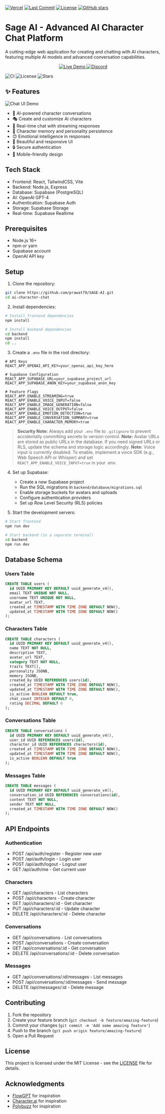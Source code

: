 [![Vercel](https://vercelbadge.vercel.app/api/prawat79/sage-ai)](https://vercel.com/prawat79/sage-ai)
[![Last Commit](https://img.shields.io/github/last-commit/yourusername/SAGE-AI)](https://github.com/yourusername/SAGE-AI)
[![License](https://img.shields.io/github/license/yourusername/SAGE-AI)](LICENSE)
[![GitHub stars](https://img.shields.io/github/stars/yourusername/SAGE-AI?style=social)](https://github.com/yourusername/SAGE-AI/stargazers)

# Sage AI - Advanced AI Character Chat Platform

A cutting-edge web application for creating and chatting with AI characters, featuring multiple AI models and advanced conversation capabilities.

<p align="center">
  <a href="https://sage-ai-demo.vercel.app">
    <img src="https://img.shields.io/badge/🚀-Live_Demo-blue?style=for-the-badge" alt="Live Demo">
  </a>
  <a href="#">
    <img src="https://img.shields.io/discord/1234567890?color=7289da&label=Discord&logo=discord&logoColor=white&style=for-the-badge" alt="Discord">
  </a>
</p>

![CI](https://github.com/prawat79/SAGE-AI/workflows/CI/badge.svg)
![License](https://img.shields.io/badge/license-MIT-green)
![Stars](https://img.shields.io/github/stars/prawat79/SAGE-AI?style=social)

## ✨ Features

![Chat UI Demo](docs/chat-ui-demo.gif)

- 🤖 AI-powered character conversations
- 🎭 Create and customize AI characters
- 💬 Real-time chat with streaming responses
- 🧠 Character memory and personality persistence
- 😊 Emotional intelligence in responses
- 🎨 Beautiful and responsive UI
- 🔒 Secure authentication
- 📱 Mobile-friendly design

## Tech Stack

- Frontend: React, TailwindCSS, Vite
- Backend: Node.js, Express
- Database: Supabase (PostgreSQL)
- AI: OpenAI GPT-4
- Authentication: Supabase Auth
- Storage: Supabase Storage
- Real-time: Supabase Realtime

## Prerequisites

- Node.js 16+
- npm or yarn
- Supabase account
- OpenAI API key

## Setup

1. Clone the repository:
```bash
git clone https://github.com/prawat79/SAGE-AI.git
cd ai-character-chat
```

2. Install dependencies:
```bash
# Install frontend dependencies
npm install

# Install backend dependencies
cd backend
npm install
cd ..
```

3. Create a `.env` file in the root directory:
```env
# API Keys
REACT_APP_OPENAI_API_KEY=your_openai_api_key_here

# Supabase Configuration
REACT_APP_SUPABASE_URL=your_supabase_project_url
REACT_APP_SUPABASE_ANON_KEY=your_supabase_anon_key

# Feature Flags
REACT_APP_ENABLE_STREAMING=true
REACT_APP_ENABLE_VOICE_INPUT=false
REACT_APP_ENABLE_IMAGE_GENERATION=false
REACT_APP_ENABLE_VOICE_OUTPUT=false
REACT_APP_ENABLE_EMOTION_DETECTION=true
REACT_APP_ENABLE_CONVERSATION_SUMMARY=true
REACT_APP_ENABLE_CHARACTER_MEMORY=true
```

> **Security Note:** Always add your `.env` file to `.gitignore` to prevent accidentally committing secrets to version control.
> **Note:** Avatar URLs are stored as public URLs in the database. If you need signed URLs or RLS, update the schema and storage logic accordingly.
> **Note:** Voice input is currently disabled. To enable, implement a voice SDK (e.g., Web Speech API or Whisper) and set `REACT_APP_ENABLE_VOICE_INPUT=true` in your .env.

4. Set up Supabase:
   - Create a new Supabase project
   - Run the SQL migrations in `backend/database/migrations.sql`
   - Enable storage buckets for avatars and uploads
   - Configure authentication providers
   - Set up Row Level Security (RLS) policies

5. Start the development servers:
```bash
# Start frontend
npm run dev

# Start backend (in a separate terminal)
cd backend
npm run dev
```

## Database Schema

### Users Table
```sql
CREATE TABLE users (
  id UUID PRIMARY KEY DEFAULT uuid_generate_v4(),
  email TEXT UNIQUE NOT NULL,
  username TEXT UNIQUE NOT NULL,
  avatar_url TEXT,
  created_at TIMESTAMP WITH TIME ZONE DEFAULT NOW(),
  updated_at TIMESTAMP WITH TIME ZONE DEFAULT NOW()
);
```

### Characters Table
```sql
CREATE TABLE characters (
  id UUID PRIMARY KEY DEFAULT uuid_generate_v4(),
  name TEXT NOT NULL,
  description TEXT,
  avatar_url TEXT,
  category TEXT NOT NULL,
  traits TEXT[],
  personality JSONB,
  memory JSONB,
  created_by UUID REFERENCES users(id),
  created_at TIMESTAMP WITH TIME ZONE DEFAULT NOW(),
  updated_at TIMESTAMP WITH TIME ZONE DEFAULT NOW(),
  is_active BOOLEAN DEFAULT true,
  chat_count INTEGER DEFAULT 0,
  rating DECIMAL DEFAULT 0
);
```

### Conversations Table
```sql
CREATE TABLE conversations (
  id UUID PRIMARY KEY DEFAULT uuid_generate_v4(),
  user_id UUID REFERENCES users(id),
  character_id UUID REFERENCES characters(id),
  created_at TIMESTAMP WITH TIME ZONE DEFAULT NOW(),
  updated_at TIMESTAMP WITH TIME ZONE DEFAULT NOW(),
  is_active BOOLEAN DEFAULT true
);
```

### Messages Table
```sql
CREATE TABLE messages (
  id UUID PRIMARY KEY DEFAULT uuid_generate_v4(),
  conversation_id UUID REFERENCES conversations(id),
  content TEXT NOT NULL,
  sender TEXT NOT NULL,
  created_at TIMESTAMP WITH TIME ZONE DEFAULT NOW()
);
```

## API Endpoints

### Authentication
- POST /api/auth/register - Register new user
- POST /api/auth/login - Login user
- POST /api/auth/logout - Logout user
- GET /api/auth/me - Get current user

### Characters
- GET /api/characters - List characters
- POST /api/characters - Create character
- GET /api/characters/:id - Get character
- PUT /api/characters/:id - Update character
- DELETE /api/characters/:id - Delete character

### Conversations
- GET /api/conversations - List conversations
- POST /api/conversations - Create conversation
- GET /api/conversations/:id - Get conversation
- DELETE /api/conversations/:id - Delete conversation

### Messages
- GET /api/conversations/:id/messages - List messages
- POST /api/conversations/:id/messages - Send message
- DELETE /api/messages/:id - Delete message

## Contributing

1. Fork the repository
2. Create your feature branch (`git checkout -b feature/amazing-feature`)
3. Commit your changes (`git commit -m 'Add some amazing feature'`)
4. Push to the branch (`git push origin feature/amazing-feature`)
5. Open a Pull Request

## License

This project is licensed under the MIT License - see the [LICENSE](LICENSE) file for details.

## Acknowledgments

- [FlowGPT](https://flowgpt.com) for inspiration
- [Character.ai](https://character.ai) for inspiration
- [Polybuzz](https://polybuzz.com) for inspiration